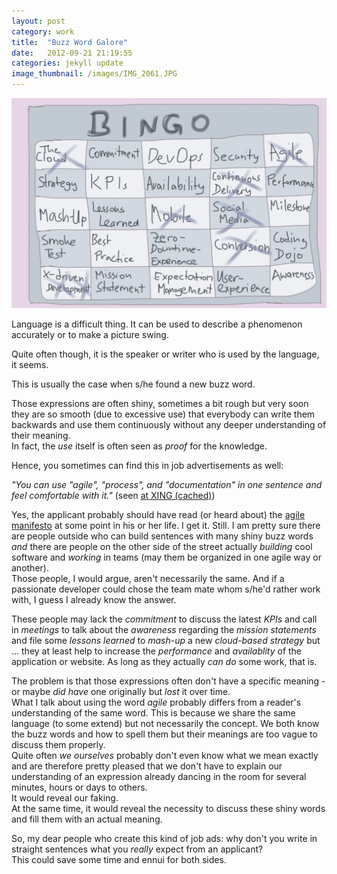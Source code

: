 ```yaml
---
layout: post
category: work
title:  "Buzz Word Galore"
date:   2012-09-21 21:19:55
categories: jekyll update
image_thumbnail: /images/IMG_2061.JPG
---
```


<img src="/images/IMG_2061.JPG" class="half-width left" />

Language is a difficult thing. It can be used to describe a phenomenon accurately or to make a picture swing. 

Quite often though, it is the speaker or writer who is used by the language, it seems. 

This is usually the case when s/he found a new buzz word.   


Those expressions are often shiny, sometimes a bit rough but very soon they are so smooth (due to excessive use) that everybody can write them backwards and use them continuously without any deeper understanding of their meaning.   
In fact, the _use_ itself is often seen as _proof_ for the knowledge. 

Hence, you sometimes can find this in job advertisements as well:

_"You can use "agile", "process", and "documentation" in one sentence and feel comfortable with it."_ (seen [at XING (cached)][1])  

Yes, the applicant probably should have read (or heard about) the [agile manifesto][2] at some point in his or her life. I get it. Still. I am pretty sure there are people outside who can build sentences with many shiny buzz words _and_ there are people on the other side of the street actually _building_ cool software and _working_ in teams (may them be organized in one agile way or another).   
Those people, I would argue, aren't necessarily the same. And if a passionate developer could chose the team mate whom s/he'd rather work with, I guess I already know the answer.

These people may lack the _commitment_ to discuss the latest _KPIs_ and call in _meetings_ to talk about the _awareness_ regarding the _mission statements_ and file some _lessons learned_ to _mash-up_ a new _cloud-based_ _strategy_ but ... they at least help to increase the _performance_ and _availablity_ of the application or website. As long as they actually _can do_ some work, that is.

The problem is that those expressions often don't have a specific meaning - or maybe _did have_ one originally but _lost_ it over time.   
What I talk about using the word _agile_ probably differs from a reader's understanding of the same word. This is because we share the same language (to some extend) but not necessarily the concept. We both know the buzz words and how to spell them but their meanings are too vague to discuss them properly.  
Quite often _we ourselves_ probably don't even know what we mean exactly and are therefore pretty pleased that we don't have to explain our understanding of an expression already dancing in the room for several minutes, hours or days to others.   
It would reveal our faking.  
At the same time, it would reveal the necessity to discuss these shiny words and fill them with an actual meaning. 

So, my dear people who create this kind of job ads: why don't you write in straight sentences what you _really_ expect from an applicant?  
This could save some time and ennui for both sides. 



[1]: http://webcache.googleusercontent.com/search?q=cache:QnqBl0MuW7EJ:xing.easycruit.com/vacancy/566150/51495%3Fiso%3Dgb+&cd=2&hl=en&ct=clnk
[2]: http://www.agilemanifesto.org/

<img src="http://vg03.met.vgwort.de/na/95e3660cb3e54ac181885e9cd19f52eb" width="1" height="1" alt="">